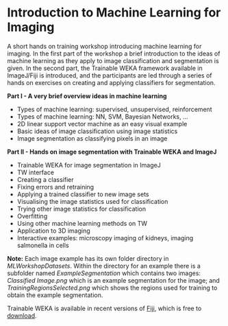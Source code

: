 # Introduction to Machine Learning for Imaging

A short hands on training workshop introducing machine learning for imaging. In the first part of the workshop a brief introduction to the ideas of machine learning as they apply to image classification and segmentation is given. In the second part, the Trainable WEKA framework available in ImageJ/Fiji is introduced, and the participants are led through a series of hands on exercises on creating and applying classifiers for segmentation. 

<b>Part I - A very brief overview ideas in machine learning</b>
* Types of machine learning: supervised, unsupervised, reinforcement
* Types of machine learning: NN, SVM, Bayesian Networks, …
* 2D linear support vector machine as an easy visual example
* Basic ideas of image classification using image statistics
* Image segmentation as classifying pixels in an image

<b>Part II - Hands on image segmentation with Trainable WEKA and ImageJ</b>
* Trainable WEKA for image segmentation in ImageJ
* TW interface
* Creating a classifier
* Fixing errors and retraining
* Applying a trained classifier to new image sets
* Visualising the image statistics used for classification
* Trying other image statistics for classification
* Overfitting
* Using other machine learning methods on TW
* Application to 3D imaging
* Interactive examples:  microscopy imaging of kidneys, imaging salmonella in cells

<b>Note:</b> Each image example has its own folder directory in <em>MLWorkshopDatasets</em>. Within the directory for an example there is a subfolder named <em>ExampleSegmentation</em> which contains two images: <em>Classified Image.png</em> which is an example segmentation for the image; and <em>TrainingRegionsSelected.png</em> which shows the regions used for training to obtain the example segmentation.

Trainable WEKA is available in recent versions of [Fiji](https://imagej.net/Fiji), which is free to [download](https://imagej.net/Fiji.html#Downloads).
